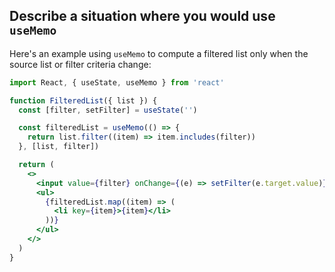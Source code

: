 ## Describe a situation where you would use `useMemo`

Here's an example using `useMemo` to compute a filtered list only when the source list or filter criteria change:

```jsx
import React, { useState, useMemo } from 'react'

function FilteredList({ list }) {
  const [filter, setFilter] = useState('')

  const filteredList = useMemo(() => {
    return list.filter((item) => item.includes(filter))
  }, [list, filter])

  return (
    <>
      <input value={filter} onChange={(e) => setFilter(e.target.value)} />
      <ul>
        {filteredList.map((item) => (
          <li key={item}>{item}</li>
        ))}
      </ul>
    </>
  )
}
```